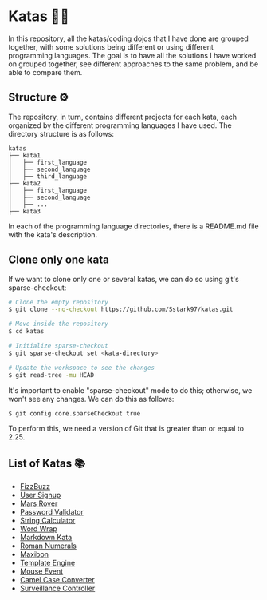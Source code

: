 # Katas 🥷🏻
In this repository, all the katas/coding dojos that I have done are grouped together, with some solutions being 
different or using different programming languages.
The goal is to have all the solutions I have worked on grouped together, see different approaches to the same problem, 
and be able to compare them.

## Structure ⚙️
The repository, in turn, contains different projects for each kata, each organized by the different programming languages 
I have used. The directory structure is as follows:
```
katas
├── kata1
│   ├── first_language
│   ├── second_language
│   ├── third_language
├── kata2
│   ├── first_language
│   ├── second_language
│   ├── ...
├── kata3
```
In each of the programming language directories, there is a README.md file with the kata's description.

## Clone only one kata
If we want to clone only one or several katas, we can do so using git's sparse-checkout:
```bash
# Clone the empty repository
$ git clone --no-checkout https://github.com/Sstark97/katas.git

# Move inside the repository
$ cd katas

# Initialize sparse-checkout
$ git sparse-checkout set <kata-directory>

# Update the workspace to see the changes
$ git read-tree -mu HEAD
```

It's important to enable "sparse-checkout" mode to do this; otherwise, we won't see any changes. We can do this as follows:
```bash
$ git config core.sparseCheckout true
```
To perform this, we need a version of Git that is greater than or equal to 2.25.

## List of Katas 📚
- [FizzBuzz](./fizzbuzz/README.md)
- [User Signup](./user_signup/README.md)
- [Mars Rover](./mars_rover/README.md)
- [Password Validator](./password_validator/README.md)
- [String Calculator](./string_calculator/README.md)
- [Word Wrap](./word_wrap/README.md)
- [Markdown Kata](./markdown/README.md)
- [Roman Numerals](./roman_numerals/README.md)
- [Maxibon](./maxibon/README.md)
- [Template Engine](./template_engine/README.md)
- [Mouse Event](./mouse_event/README.md)
- [Camel Case Converter](./camel_case_converter/README.md)
- [Surveillance Controller](./surveillance_controller/README.md)